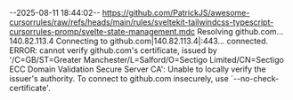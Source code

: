--2025-08-11 18:44:02--  https://github.com/PatrickJS/awesome-cursorrules/raw/refs/heads/main/rules/sveltekit-tailwindcss-typescript-cursorrules-promp/svelte-state-management.mdc
Resolving github.com... 140.82.113.4
Connecting to github.com|140.82.113.4|:443... connected.
ERROR: cannot verify github.com's certificate, issued by '/C=GB/ST=Greater Manchester/L=Salford/O=Sectigo Limited/CN=Sectigo ECC Domain Validation Secure Server CA':
  Unable to locally verify the issuer's authority.
To connect to github.com insecurely, use `--no-check-certificate'.
